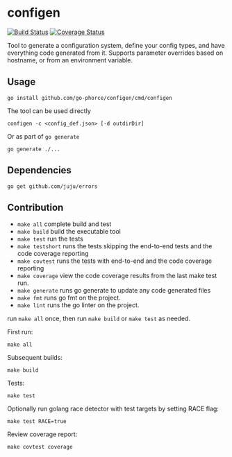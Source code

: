 # configen

[![Build Status](https://travis-ci.com/go-phorce/configen.svg?branch=master)](https://travis-ci.com/go-phorce/configen)
[![Coverage Status](https://coveralls.io/repos/github/go-phorce/configen/badge.svg?branch=master)](https://coveralls.io/github/go-phorce/configen?branch=master)

Tool to generate a configuration system, define your config types, and have everything code generated from it. Supports parameter overrides based on hostname, or from an environment variable.

## Usage

    go install github.com/go-phorce/configen/cmd/configen

The tool can be used directly

    configen -c <config_def.json> [-d outdirDir]

Or as part of `go generate`

    go generate ./...

## Dependencies

    go get github.com/juju/errors

## Contribution

* `make all` complete build and test
* `make build` build the executable tool
* `make test` run the tests
* `make testshort` runs the tests skipping the end-to-end tests and the code coverage reporting
* `make covtest` runs the tests with end-to-end and the code coverage reporting
* `make coverage` view the code coverage results from the last make test run.
* `make generate` runs go generate to update any code generated files
* `make fmt` runs go fmt on the project.
* `make lint` runs the go linter on the project.

run `make all` once, then run `make build` or `make test` as needed.

First run:

    make all

Subsequent builds:

    make build

Tests:

    make test

Optionally run golang race detector with test targets by setting RACE flag:

    make test RACE=true

Review coverage report:

    make covtest coverage
